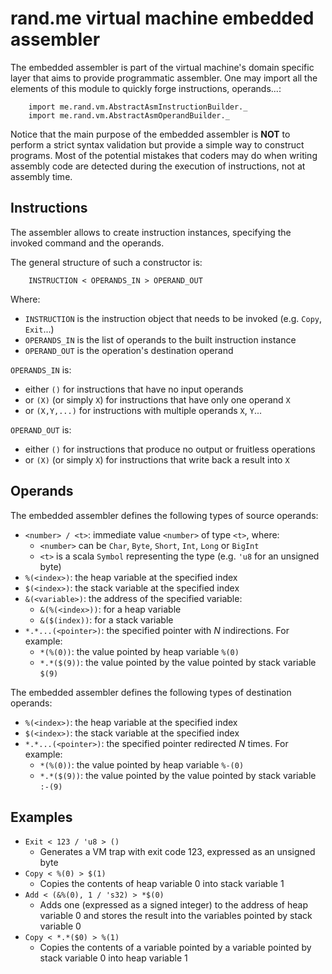 rand.me virtual machine embedded assembler
==========================================

The embedded assembler is part of the virtual machine's domain specific layer
that aims to provide programmatic assembler. One may import all the elements
of this module to quickly forge instructions, operands...:

```
    import me.rand.vm.AbstractAsmInstructionBuilder._
    import me.rand.vm.AbstractAsmOperandBuilder._
```

Notice that the main purpose of the embedded assembler is **NOT** to perform a strict
syntax validation but provide a simple way to construct programs. Most of the potential
mistakes that coders may do when writing assembly code are detected during the execution
of instructions, not at assembly time.

Instructions
------------
The assembler allows to create instruction instances, specifying the invoked command
and the operands.

The general structure of such a constructor is:

```
    INSTRUCTION < OPERANDS_IN > OPERAND_OUT
```

Where:
 * `INSTRUCTION` is the instruction object that needs to be invoked (e.g. `Copy`, `Exit`...)
 * `OPERANDS_IN` is the list of operands to the built instruction instance
 * `OPERAND_OUT` is the operation's destination operand

`OPERANDS_IN` is:
 * either `()` for instructions that have no input operands
 * or `(X)` (or simply `X`) for instructions that have only one operand `X`
 * or `(X,Y,...)` for instructions with multiple operands `X`, `Y`...

`OPERAND_OUT` is:
  * either `()` for instructions that produce no output or fruitless operations
  * or `(X)` (or simply `X`) for instructions that write back a result into `X`

Operands
--------

The embedded assembler defines the following types of source operands:
  * `<number> / <t>`: immediate value `<number>` of type `<t>`, where:
    * `<number>` can be `Char`, `Byte`, `Short`, `Int`, `Long` or `BigInt`
    * `<t>` is a scala `Symbol` representing the type (e.g. `'u8` for an unsigned byte)
  * `%(<index>)`: the heap variable at the specified index
  * `$(<index>)`: the stack variable at the specified index
  * `&(<variable>)`: the address of the specified variable:
    * `&(%(<index>))`: for a heap variable
    * `&($(index))`: for a stack variable
  * `*.*...(<pointer>)`: the specified pointer with *N* indirections. For example:
    * `*(%(0))`: the value pointed by heap variable `%(0)`
    * `*.*($(9))`: the value pointed by the value pointed by stack variable `$(9)` 

The embedded assembler defines the following types of destination operands:
  * `%(<index>)`: the heap variable at the specified index
  * `$(<index>)`: the stack variable at the specified index
  * `*.*...(<pointer>)`: the specified pointer redirected *N* times. For example:
    * `*(%(0))`: the value pointed by heap variable `%-(0)`
    * `*.*($(9))`: the value pointed by the value pointed by stack variable `:-(9)`

Examples
--------

 * `Exit < 123 / 'u8 > ()`
   * Generates a VM trap with exit code 123, expressed as an unsigned byte
 * `Copy < %(0) > $(1)`
   * Copies the contents of heap variable 0 into stack variable 1
 * `Add < (&%(0), 1 / 's32) > *$(0)`
   * Adds one (expressed as a signed integer) to the address of heap variable 0 and
     stores the result into the variables pointed by stack variable 0
 * `Copy < *.*($0) > %(1)`
   * Copies the contents of a variable pointed by a variable pointed by stack variable 0
     into heap variable 1
